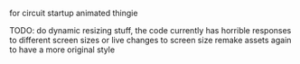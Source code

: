 for circuit startup animated thingie

TODO:
  do dynamic resizing stuff, the code currently has horrible responses to different screen sizes or live changes to screen size
  remake assets again to have a more original style
